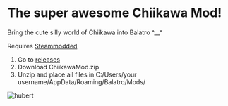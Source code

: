# The super awesome Chiikawa Mod!
Bring the cute silly world of Chiikawa into Balatro ^__^

Requires [Steammodded](https://github.com/Steamopollys/Steamodded)

1. Go to [releases](https://github.com/lieuh/ChiikawaMod/releases)
2. Download ChiikawaMod.zip
3. Unzip and place all files in C:/Users/your username/AppData/Roaming/Balatro/Mods/

![hubert](https://github.com/user-attachments/assets/89775648-6c88-4ffc-8552-b8e72c0daaee)
